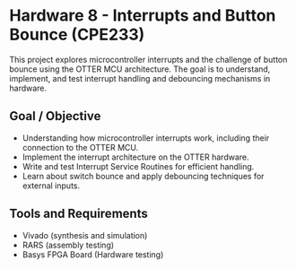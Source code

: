# Hardware 8 - Interrupts and Button Bounce (CPE233)
This project explores microcontroller interrupts and the challenge of button bounce using the OTTER MCU architecture. The goal is to understand, implement, and test interrupt handling and debouncing mechanisms in hardware. 

## Goal / Objective
- Understanding how microcontroller interrupts work, including their connection to the OTTER MCU.
- Implement the interrupt architecture on the OTTER hardware.
- Write and test Interrupt Service Routines for efficient handling.
- Learn about switch bounce and apply debouncing techniques for external inputs. 

## Tools and Requirements
- Vivado (synthesis and simulation)
- RARS (assembly testing)
- Basys FPGA Board (Hardware testing)

